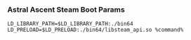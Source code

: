 ### Astral Ascent Steam Boot Params
`LD_LIBRARY_PATH=$LD_LIBRARY_PATH:./bin64 LD_PRELOAD=$LD_PRELOAD:./bin64/libsteam_api.so %command%`
